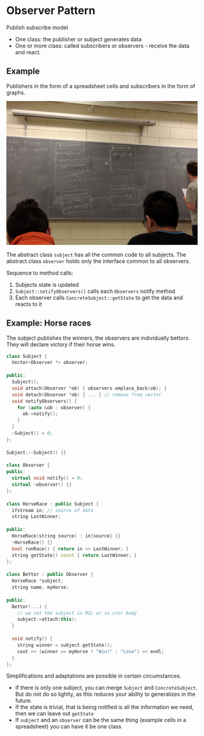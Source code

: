 # Observer Pattern

Publish subscribe model

- One class: the publisher or subject generates data
- One or more class: called subscribers or observers - receive the data and react.

## Example

Publishers in the form of a spreadsheet cells and subscribers in the form of graphs.

![Observer Pattern UML](res/ObserverPattern.jpg)

The abstract class `subject` has all the common code to all subjects. The abstract class `observer` holds only the interface common to all observers.

Sequence to method calls:

1. Subjects state is updated
2. `Subject::notifyObservers()` calls each `Observers` notify method
3. Each observer calls `ConcreteSubject::getState` to get the data and reacts to it

## Example: Horse races

The subject publishes the winners, the observers are individually bettors. They will declare victory if their horse wins.

```c++
class Subject {
  Vector<Observer *> observer;

public:
  Subject();
  void attach(Observer *ob) { observers.emplace_back(ob); }
  void detach(Observer *ob) { ... } // remove from vector
  void notifyObservers() {
    for (auto &ob : observer) {
      ob->notify();
    }
  }
  ~Subject() = 0;
};

Subject::~Subject() {}

class Observer {
public:
  virtual void notify() = 0;
  virtual ~observer() {}
};

class HorseRace : public Subject {
  ifstream in; // source of data
  string LastWinner;

public:
  HorseRace(string source) : in{source} {}
  ~HorseRace() {}
  bool runRace() { return in >> LastWinner; }
  string getState() const { return LastWinner; }
};

class Bettor : public Observer {
  HorseRace *subject;
  string name, myHorse;

public:
  Bettor(...) {
    // we set the subject in MIL or in ctor body
    subject->attach(this);
  }
  
  void notify() {
    string winner = subject.getState();
    cout << (winner == myHorse ? "Win!" : "Lose") << endl;
  }
};
```

Simplifications and adaptations are possible in certain circumstances.

- If there is only one subject, you can merge `Subject` and `ConcreteSubject`. But do not do so lightly, as this reduces your ability to generalizes in the future.
- If the state is trivial, that is being notified is all the information we need, then we can leave out `getState`
- If `subject` and an `observer` can be the same thing (example cells in a spreadsheet) you can have it be one class
